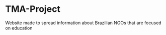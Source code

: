 # TMA-Project
Website made to spread information about Brazilian NGOs that are focused on education

